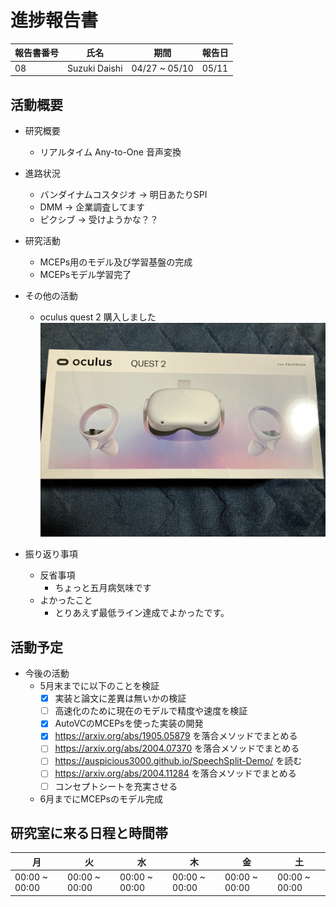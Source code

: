 
# 進捗報告書

報告書番号 | 氏名   | 期間         | 報告日
----- | ---- | ---------- | ---
08    | Suzuki Daishi | 04/27 ~ 05/10 | 05/11

## 活動概要

- 研究概要
  - リアルタイム Any-to-One 音声変換

- 進路状況
  - バンダイナムコスタジオ -> 明日あたりSPI
  - DMM -> 企業調査してます
  - ピクシブ -> 受けようかな？？

- 研究活動
  - MCEPs用のモデル及び学習基盤の完成
  - MCEPsモデル学習完了
- その他の活動
  - oculus quest 2 購入しました
![](../images/IMG_0611.jpg)
- 振り返り事項
  - 反省事項
    - ちょっと五月病気味です
  - よかったこと
    - とりあえず最低ライン達成でよかったです。

## 活動予定

  - 今後の活動
    - 5月末までに以下のことを検証
      - [x] 実装と論文に差異は無いかの検証
      - [ ] 高速化のために現在のモデルで精度や速度を検証
      - [x] AutoVCのMCEPsを使った実装の開発
      - [x] https://arxiv.org/abs/1905.05879 を落合メソッドでまとめる
      - [ ] https://arxiv.org/abs/2004.07370 を落合メソッドでまとめる
      - [ ] https://auspicious3000.github.io/SpeechSplit-Demo/ を読む
      - [ ] https://arxiv.org/abs/2004.11284 を落合メソッドでまとめる
      - [ ] コンセプトシートを充実させる
    - 6月までにMCEPsのモデル完成


## 研究室に来る日程と時間帯

| 月             | 火            | 水            | 木            | 金             | 土
| ------------- | ------------- | ------------- | ------------- | ------------- | -------------
| 00:00 ~ 00:00 | 00:00 ~ 00:00 | 00:00 ~ 00:00 | 00:00 ~ 00:00 | 00:00 ~ 00:00 | 00:00 ~ 00:00
